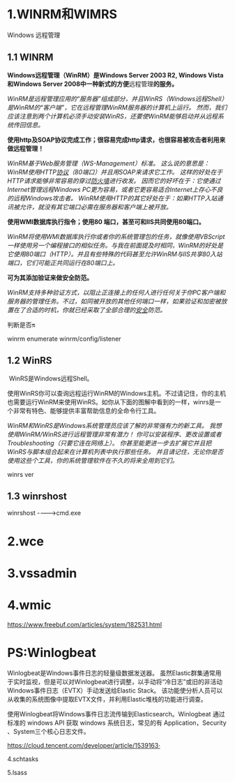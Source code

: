 # 1.WINRM和WIMRS

Windows 远程管理

 ## 1.1 WINRM

**Windows远程管理（WinRM）是Windows Server 2003 R2, Windows Vista和Windows Server 2008中一种新式的方便**远程管理**的服务。**

*WinRM是远程管理应用的“服务器”组成部分，并且WinRS（Windows远程Shell）是WinRM的“客户端”，它在远程管理WinRM服务器的计算机上运行。  然而，我们应该注意到两个计算机必须手动安装WinRS，还要使WinRM能够启动并从远程系统传回信息。*

**使用http及SOAP协议完成工作；很容易完成http请求，也很容易被攻击者利用来做远程管理！**

  *WinRM基于Web服务管理（WS-Management）标准。 这么说的意思是：WinRM使用HTTP[协议](http://cisco.chinaitlab.com/List_11.html)（80端口）并且用SOAP来请求它工作。 这样的好处在于HTTP请求能够非常容易的穿过[防火墙](http://security.chinaitlab.com/List_1291.html)进行收发。 因而它的好坏在于：它使通过Internet管理远程Windows PC更为容易，或者它更容易适合Internet上存心不良的远程Windows攻击者。 WinRM使用HTTP的其它好处在于：如果HTTP入站通讯被允许，就没有其它端口必需在服务器和客户端上被开放。*



**使用WMI数据库执行指令；使用80 端口，甚至可和IIS共同使用80端口。**

*WinRM将使用WMI数据库执行你或者你的系统管理包的任务，就像使用VBScript一样使用另一个编程接口的相似任务。与我在前面提及时相同，WinRM的好处是它使用80端口（HTTP）。并且有些特殊的代码甚至允许WinRM与IIS共享80入站端口，它们可能正共同运行在80端口上。*



**可为其添加验证来做安全防范。**

  *WinRM支持多种验证方式，以阻止正连接上的任何人进行任何关于你PC客户端和服务器的管理任务。不过，如同被开放的其他任何端口一样，如果验证和加密被放置在了合适的时机，你就已经采取了全部合理的[安全](http://security.chinaitlab.com/)防范。*

判断是否🔛

  winrm enumerate winrm/config/listener





## 1.2 WinRS
​	WinRS是Windows远程Shell。 

​	使用WinRS你可以查询远程运行WinRM的Windows主机。不过请记住，你的主机也需要运行WinRM来使用WinRS。
​    如你从下面的图解中看到的一样，winrs是一个非常有特色、能够提供丰富帮助信息的全命令行工具。

  

*WinRM和WinRS是Windows系统管理员应该了解的非常强有力的新工具。  我想使用WinRM/WinRS进行远程管理非常有潜力！ 你可以安装程序、更改设置或者Troubleshooting（只要它连在网络上）。 你甚至能更进一步去扩展它并且把WinRS与脚本组合起来在计算机列表中执行那些任务。 并且请记住，无论你是否使用这些个工具，你的系统管理软件在不久的将来全用到它们。*

winrs ver 



## 1.3 winrshost

winrshost ---->cmd.exe





# 2.wce



# 3.vssadmin





# 4.wmic

https://www.freebuf.com/articles/system/182531.html



# PS:Winlogbeat

Winlogbeat是Windows事件日志的轻量级数据发送器。 虽然Elastic群集通常用于实时监视，但是可以对Winlogbeat进行调整，以手动将“冷日志”或旧的非活动Windows事件日志（EVTX）手动发送给Elastic Stack。 该功能使分析人员可以从收集的系统图像中提取EVTX文件，并利用Elastic堆栈的功能进行调查。

使用Winlogbeat将Windows事件日志流传输到Elasticsearch。Winlogbeat 通过标准的 windows API 获取 windows 系统日志，常见的有 Application，Security 、System三个核心日志文件。

https://cloud.tencent.com/developer/article/1539163·



4.schtasks

5.lsass


